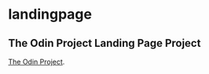 # landingpage

## The Odin Project Landing Page Project

[The Odin Project](https://www.theodinproject.com/lessons/foundations-landing-page).
